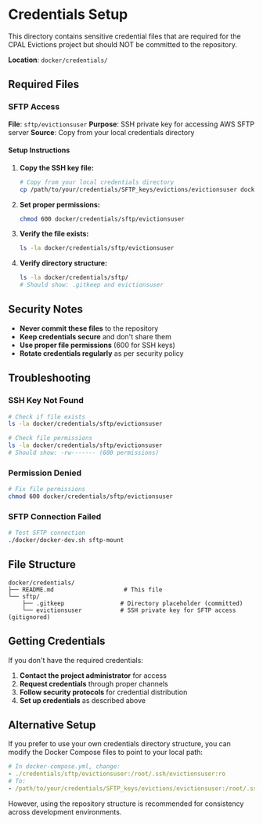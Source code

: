 # Credentials Setup

This directory contains sensitive credential files that are required for the CPAL Evictions project but should NOT be committed to the repository.

**Location**: `docker/credentials/`

## Required Files

### SFTP Access

**File**: `sftp/evictionsuser`
**Purpose**: SSH private key for accessing AWS SFTP server
**Source**: Copy from your local credentials directory

#### Setup Instructions

1. **Copy the SSH key file:**
   ```bash
   # Copy from your local credentials directory
   cp /path/to/your/credentials/SFTP_keys/evictions/evictionsuser docker/credentials/sftp/evictionsuser
   ```

2. **Set proper permissions:**
   ```bash
   chmod 600 docker/credentials/sftp/evictionsuser
   ```

3. **Verify the file exists:**
   ```bash
   ls -la docker/credentials/sftp/evictionsuser
   ```

4. **Verify directory structure:**
   ```bash
   ls -la docker/credentials/sftp/
   # Should show: .gitkeep and evictionsuser
   ```

## Security Notes

- **Never commit these files** to the repository
- **Keep credentials secure** and don't share them
- **Use proper file permissions** (600 for SSH keys)
- **Rotate credentials regularly** as per security policy

## Troubleshooting

### SSH Key Not Found
```bash
# Check if file exists
ls -la docker/credentials/sftp/evictionsuser

# Check file permissions
ls -la docker/credentials/sftp/evictionsuser
# Should show: -rw------- (600 permissions)
```

### Permission Denied
```bash
# Fix file permissions
chmod 600 docker/credentials/sftp/evictionsuser
```

### SFTP Connection Failed
```bash
# Test SFTP connection
./docker/docker-dev.sh sftp-mount
```

## File Structure

```
docker/credentials/
├── README.md                    # This file
└── sftp/
    ├── .gitkeep                # Directory placeholder (committed)
    └── evictionsuser           # SSH private key for SFTP access (gitignored)
```

## Getting Credentials

If you don't have the required credentials:

1. **Contact the project administrator** for access
2. **Request credentials** through proper channels
3. **Follow security protocols** for credential distribution
4. **Set up credentials** as described above

## Alternative Setup

If you prefer to use your own credentials directory structure, you can modify the Docker Compose files to point to your local path:

```yaml
# In docker-compose.yml, change:
- ./credentials/sftp/evictionsuser:/root/.ssh/evictionsuser:ro
# To:
- /path/to/your/credentials/SFTP_keys/evictions/evictionsuser:/root/.ssh/evictionsuser:ro
```

However, using the repository structure is recommended for consistency across development environments.
